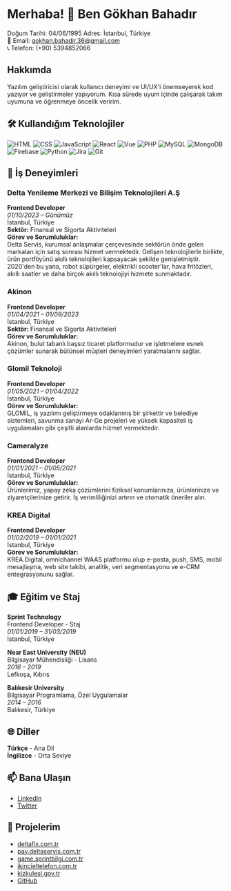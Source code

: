 # Merhaba! 👋 Ben Gökhan Bahadır

Doğum Tarihi: 04/06/1995
Adres: İstanbul, Türkiye  
📧 Email: [gokhan.bahadir.36@gmail.com](mailto:gokhan.bahadir.36@gmail.com)  
📞 Telefon: (+90) 5394852066  

## Hakkımda
Yazılım geliştiricisi olarak kullanıcı deneyimi ve UI/UX'i önemseyerek kod yazıyor ve geliştirmeler yapıyorum. Kısa sürede uyum içinde çalışarak takım uyumuna ve öğrenmeye öncelik veririm.

## 🛠️ Kullandığım Teknolojiler
![HTML](https://img.shields.io/badge/-HTML-333333?style=flat&logo=html5)
![CSS](https://img.shields.io/badge/-CSS-333333?style=flat&logo=css3)
![JavaScript](https://img.shields.io/badge/-JavaScript-333333?style=flat&logo=javascript)
![React](https://img.shields.io/badge/-React-333333?style=flat&logo=react)
![Vue](https://img.shields.io/badge/-Vue-333333?style=flat&logo=vue)
![PHP](https://img.shields.io/badge/-PHP-333333?style=flat&logo=php)
![MySQL](https://img.shields.io/badge/-MySQL-333333?style=flat&logo=mysql)
![MongoDB](https://img.shields.io/badge/-MongoDB-333333?style=flat&logo=mongodb)
![Firebase](https://img.shields.io/badge/-Firebase-333333?style=flat&logo=firebase)
![Python](https://img.shields.io/badge/-Python-333333?style=flat&logo=python)
![Jira](https://img.shields.io/badge/-Jira-333333?style=flat&logo=jira)
![Git](https://img.shields.io/badge/-Git-333333?style=flat&logo=git)

## 🌟 İş Deneyimleri

### Delta Yenileme Merkezi ve Bilişim Teknolojileri A.Ş
**Frontend Developer**  
*01/10/2023 – Günümüz*  
İstanbul, Türkiye  
**Sektör:** Finansal ve Sigorta Aktiviteleri  
**Görev ve Sorumluluklar:**  
Delta Servis, kurumsal anlaşmalar çerçevesinde sektörün önde gelen markaları için satış sonrası hizmet vermektedir. Gelişen teknolojilerle birlikte, ürün portföyünü akıllı teknolojileri kapsayacak şekilde genişletmiştir. 2020'den bu yana, robot süpürgeler, elektrikli scooter'lar, hava fritözleri, akıllı saatler ve daha birçok akıllı teknolojiyi hizmete sunmaktadır.

### Akinon
**Frontend Developer**  
*01/04/2021 – 01/09/2023*  
İstanbul, Türkiye  
**Sektör:** Finansal ve Sigorta Aktiviteleri  
**Görev ve Sorumluluklar:**  
Akinon, bulut tabanlı başsız ticaret platformudur ve işletmelere esnek çözümler sunarak bütünsel müşteri deneyimleri yaratmalarını sağlar.

### Glomil Teknoloji
**Frontend Developer**  
*01/05/2021 – 01/04/2022*  
İstanbul, Türkiye  
**Görev ve Sorumluluklar:**  
GLOMİL, iş yazılımı geliştirmeye odaklanmış bir şirkettir ve belediye sistemleri, savunma sanayi Ar-Ge projeleri ve yüksek kapasiteli iş uygulamaları gibi çeşitli alanlarda hizmet vermektedir.

### Cameralyze
**Frontend Developer**  
*01/01/2021 – 01/05/2021*  
İstanbul, Türkiye  
**Görev ve Sorumluluklar:**  
Ürünlerimiz, yapay zeka çözümlerini fiziksel konumlarınıza, ürünlerinize ve ziyaretçilerinize getirir. İş verimliliğinizi artırın ve otomatik öneriler alın.

### KREA Digital
**Frontend Developer**  
*01/02/2019 – 01/01/2021*  
İstanbul, Türkiye  
**Görev ve Sorumluluklar:**  
KREA.Digital, omnichannel WAAS platformu olup e-posta, push, SMS, mobil mesajlaşma, web site takibi, analitik, veri segmentasyonu ve e-CRM entegrasyonunu sağlar.

## 🎓 Eğitim ve Staj
**Sprint Technology**  
Frontend Developer - Staj  
*01/01/2019 – 31/03/2019*  
İstanbul, Türkiye  

**Near East University (NEU)**  
Bilgisayar Mühendisliği - Lisans  
*2016 – 2019*  
Lefkoşa, Kıbrıs  

**Balıkesir University**  
Bilgisayar Programlama, Özel Uygulamalar  
*2014 – 2016*  
Balıkesir, Türkiye  

## 🌐 Diller
**Türkçe** - Ana Dil  
**İngilizce** - Orta Seviye  

## 📫 Bana Ulaşın
- [LinkedIn](https://www.linkedin.com/in/gokhan-bahadir)
- [Twitter](https://twitter.com/camper274)

## 🔗 Projelerim
- [deltafix.com.tr](https://deltafix.com.tr)
- [pay.deltaservis.com.tr](https://pay.deltaservis.com.tr)
- [game.sprintbilgi.com.tr](https://game.sprintbilgi.com.tr)
- [ikincieltelefon.com.tr](https://ikincieltelefon.com.tr)
- [kizkulesi.gov.tr](https://kizkulesi.gov.tr)
- [GitHub](https://github.com/camper274)
